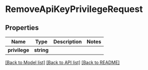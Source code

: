 # RemoveApiKeyPrivilegeRequest

## Properties
Name | Type | Description | Notes
------------ | ------------- | ------------- | -------------
**privilege** | **string** |  | 

[[Back to Model list]](../README.md#documentation-for-models) [[Back to API list]](../README.md#documentation-for-api-endpoints) [[Back to README]](../README.md)



